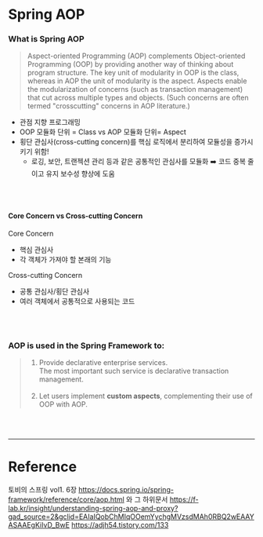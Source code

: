 # Spring AOP

### What is Spring AOP
> Aspect-oriented Programming (AOP) complements Object-oriented Programming (OOP) by providing another way of thinking about program structure. The key unit of modularity in OOP is the class, whereas in AOP the unit of modularity is the aspect. Aspects enable the modularization of concerns (such as transaction management) that cut across multiple types and objects. (Such concerns are often termed "crosscutting" concerns in AOP literature.)
- 관점 지향 프로그래밍
- OOP 모듈화 단위 = Class vs AOP 모듈화 단위= Aspect
- 횡단 관심사(cross-cutting concern)를 핵심 로직에서 분리하여 모듈성을 증가시키기 위함!
  - 로깅, 보안, 트랜젝션 관리 등과 같은 공통적인 관심사를 모듈화 ➡️ 코드 중복 줄이고 유지 보수성 향상에 도움

<br><br>


#### Core Concern vs Cross-cutting Concern

Core Concern 
- 핵심 관심사
- 각 객체가 가져야 할 본래의 기능

Cross-cutting Concern
- 공통 관심사/횡단 관심사
- 여러 객체에서 공통적으로 사용되는 코드

<br>
<br>


### AOP is used in the Spring Framework to:
> 1. Provide declarative enterprise services.
  <br>The most important such service is declarative transaction management.<br><br>
> 2. Let users implement **custom aspects**, complementing their use of OOP with AOP.


<br>
<br>

---

# Reference
토비의 스프링 vol1. 6장
https://docs.spring.io/spring-framework/reference/core/aop.html 와 그 하위문서
https://f-lab.kr/insight/understanding-spring-aop-and-proxy?gad_source=2&gclid=EAIaIQobChMIqOOemYychgMVzsdMAh0RBQ2wEAAYASAAEgKiIvD_BwE
https://adjh54.tistory.com/133
